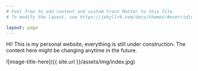 ```yaml
---
# Feel free to add content and custom Front Matter to this file.
# To modify the layout, see https://jekyllrb.com/docs/themes/#overriding-theme-defaults

layout: page
---
```


Hi! This is my personal website, everything is still under construction. 
The content here might be changing anytime in the future.

![image-title-here]({{ site.url }}/assets/img/index.jpg)
